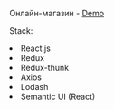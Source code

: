 
Онлайн-магазин - [Demo](https://nomen1.github.io/online-shop/) 


Stack:

<li>React.js</li>
<li>Redux</li>
<li>Redux-thunk</li>
<li>Axios</li>
<li>Lodash</li>
<li>Semantic UI (React)</li>
